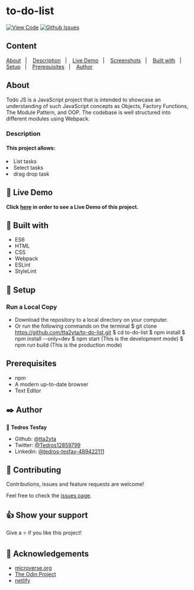 # to-do-list

[![View Code](https://img.shields.io/badge/View%20-Code-green)](https://github.com/tta2yta/to-do-list/pulls)
[![Github Issues](https://img.shields.io/badge/GitHub-Issues-orange)](https://github.com/tta2yta/to-do-list/issues)


## Content

<a text-align="center" href="#about">About</a>&nbsp;&nbsp;&nbsp;|&nbsp;&nbsp;&nbsp;
<a href="#description">Description</a>&nbsp;&nbsp;&nbsp;|&nbsp;&nbsp;&nbsp;
<a href="#live">Live Demo</a>&nbsp;&nbsp;&nbsp;|&nbsp;&nbsp;&nbsp;
<a href="#screenshots">Screenshots</a>&nbsp;&nbsp;&nbsp;|&nbsp;&nbsp;&nbsp;
<a href="#with">Built with</a>&nbsp;&nbsp;&nbsp;|&nbsp;&nbsp;&nbsp;
<a href="#setup">Setup</a>&nbsp;&nbsp;&nbsp;|&nbsp;&nbsp;&nbsp;
<a href="#prerequisites">Prerequisites</a>&nbsp;&nbsp;&nbsp;|&nbsp;&nbsp;&nbsp;
<a href="#author">Author</a>


## About <a name = "about"></a>

Todo JS is a JavaScript project that is intended to showcase an understanding of such JavaScript concepts as Objects, Factory Functions, The Module Pattern, and OOP. The codebase is well structured into different modules using Webpack.

<h3>Description <a name = "description"></a></h3>
<h4>This project allows:</h4>
<li>List tasks </li>
<li>Select tasks  </li>
<li>drag drop task  </li>

## 🔴 Live Demo <a name = "live"></a>
**Click [here](https://rawcdn.githack.com/tta2yta/to-do-list/16bf1669a3e9a3d7ba1208cba6f4bad21e96f254/dist/index.html) in order to see a Live Demo of this project.**


## 🔧 Built with<a name = "with"></a>

- ES6
- HTML
- CSS
- Webpack
- ESLint
- StyleLint

## 🔨 Setup<a name = "setup"></a>
### Run a Local Copy
- Download the repository to a local directory on your computer.
- Or run the following commands on the terminal
  $ git clone https://github.com/tta2yta/to-do-list.git
  $ cd to-do-list
  $ npm install
  $ npm install --only=dev
  $ npm start (This is the development mode)
  $ npm run build (This is the production mode)


## Prerequisites<a name = "prerequisites"></a>
- npm
- A modern up-to-date browser
- Text Editor

## ✒️  Author <a name = "author"></a>

👤 **Tedros Tesfay**

- Github: [@tta2yta](https://github.com/tta2yta)
- Twitter: [@Tedros12859799](https://twitter.com/Tedros12859799)
- Linkedin: [@tedros-tesfay-489422111](https://www.linkedin.com/in/tedros-tesfay-489422111/)


## 🤝 Contributing

Contributions, issues and feature requests are welcome!

Feel free to check the [issues page](https://github.com/tta2yta/to-do-list/issues).


## 👍 Show your support

Give a ⭐️ if you like this project!

## :clap: Acknowledgements
- <a href="https://www.microverse.org/" target="_blank">microverse.org</a>
- <a href="https://www.theodinproject.com/" target="_blank">The Odin Project</a>
- <a href="https://netlify.com/" target="_blank">netlify</a>
</a>
</div>
